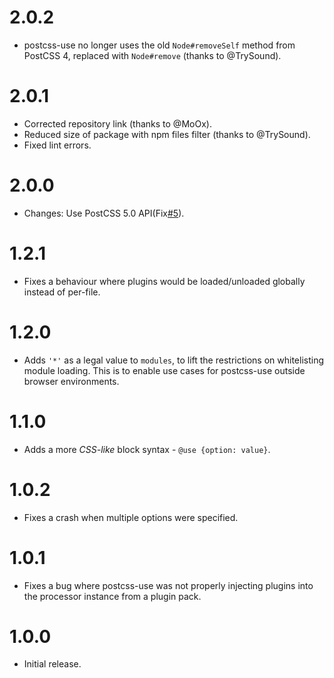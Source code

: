 # 2.0.2

* postcss-use no longer uses the old `Node#removeSelf` method from PostCSS 4,
  replaced with `Node#remove` (thanks to @TrySound).

# 2.0.1

* Corrected repository link (thanks to @MoOx).
* Reduced size of package with npm files filter (thanks to @TrySound).
* Fixed lint errors.

# 2.0.0

* Changes: Use PostCSS 5.0 API(Fix[#5](https://github.com/postcss/postcss-use/issues/5)).

# 1.2.1

* Fixes a behaviour where plugins would be loaded/unloaded globally instead of
  per-file.

# 1.2.0

* Adds `'*'` as a legal value to `modules`, to lift the restrictions on
  whitelisting module loading. This is to enable use cases for postcss-use
  outside browser environments.

# 1.1.0

* Adds a more *CSS-like* block syntax - `@use {option: value}`.

# 1.0.2

* Fixes a crash when multiple options were specified.

# 1.0.1

* Fixes a bug where postcss-use was not properly injecting plugins into the
  processor instance from a plugin pack.

# 1.0.0

* Initial release.
